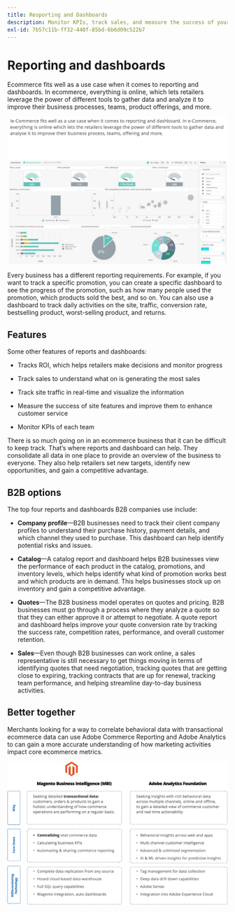 ```yaml
---
title: Resporting and Dashboards
description: Monitor KPIs, track sales, and measure the success of your ecommerce site with reports and dashboards.
exl-id: 7b57c11b-ff32-440f-85bd-6b6d09c522b7
---
```

# Reporting and dashboards

Ecommerce fits well as a use case when it comes to reporting and dashboards. In ecommerce, everything is online, which lets retailers leverage the power of different tools to gather data and analyze it to improve their business processes, teams, product offerings, and more.

![Reporting dashboard example](../../assets/playbooks/dashboard-example.png)

Every business has a different reporting requirements. For example, if you want to track a specific promotion, you can create a specific dashboard to see the progress of the promotion, such as how many people used the promotion, which products sold the best, and so on. You can also use a dashboard to track daily activities on the site, traffic, conversion rate, bestselling product, worst-selling product, and returns.

## Features

Some other features of reports and dashboards:

- Tracks ROI, which helps retailers make decisions and monitor progress

- Track sales to understand what on is generating the most sales

- Track site traffic in real-time and visualize the information

- Measure the success of site features and improve them to enhance customer service

- Monitor KPIs of each team

There is so much going on in an ecommerce business that it can be difficult to keep track. That’s where reports and dashboard can help. They consolidate all data in one place to provide an overview of the business to everyone. They also help retailers set new targets, identify new opportunities, and gain a competitive advantage.

## B2B options

The top four reports and dashboards B2B companies use include:

- **Company profile**—B2B businesses need to track their client company profiles to understand their purchase history, payment details, and which channel they used to purchase. This dashboard can help identify potential risks and issues.

- **Catalog**—A catalog report and dashboard helps B2B businesses view the performance of each product in the catalog, promotions, and inventory levels, which helps identify what kind of promotion works best and which products are in demand. This helps businesses stock up on inventory and gain a competitive advantage.

- **Quotes**—The B2B business model operates on quotes and pricing. B2B businesses must go through a process where they analyze a quote so that they can either approve it or attempt to negotiate. A quote report and dashboard helps improve your quote conversion rate by tracking the success rate, competition rates, performance, and overall customer retention.

- **Sales**—Even though B2B businesses can work online, a sales representative is still necessary to get things moving in terms of identifying quotes that need negotiation, tracking quotes that are getting close to expiring, tracking contracts that are up for renewal, tracking team performance, and helping streamline day-to-day business activities.

## Better together

Merchants looking for a way to correlate behavioral data with transactional ecommerce data can use Adobe Commerce Reporting and Adobe Analytics to can gain a more accurate understanding of how marketing activities impact core ecommerce metrics.

![Reporting diagram](../../assets/playbooks/reporting-diagram.png)
